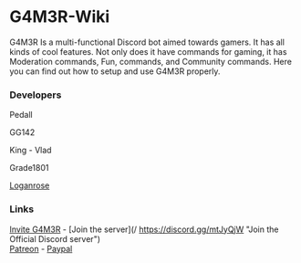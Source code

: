 # G4M3R-Wiki

G4M3R Is a multi-functional Discord bot aimed towards gamers. It has all kinds of cool features. Not only does it have commands for gaming, it has Moderation commands, Fun, commands, and Community commands. Here you can find out how to setup and use G4M3R properly.

### Developers

Pedall

GG142

King - Vlad

Grade1801

[Loganrose](https://www.loganrose.xyz)

### Links

[Invite G4M3R](https://www.gitbook.com/book/pedall/g4m3r-wiki/edit#) - [Join the server](/ https://discord.gg/mtJyQjW "Join the Official Discord server")  
[Patreon](https://www.patreon.com/g4m3r "Donate to the G4M3R Patreon!") - [Paypal](https://www.paypal.me/pedall "Make a one time donation to Pedall!")





